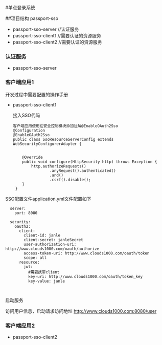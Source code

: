 #单点登录系统

##项目结构
passport-sso
- passport-sso-server  //认证服务
- passport-sso-client1  //需要认证的资源服务
- passport-sso-client2  //需要认证的资源服务




### 认证服务
- passport-sso-server


### 客户端应用1
开发过程中需要配置的操作手册

- passport-sso-client1
   
  接入SSO代码  
  ```$java  
  客户端应用使用在安全控制模块添加注解@EnableOAuth2Sso
  @Configuration
  @EnableOAuth2Sso
  public class SsoResourceServerConfig extends WebSecurityConfigurerAdapter {
  
  
      @Override
      public void configure(HttpSecurity http) throws Exception {
          http.authorizeRequests()
                  .anyRequest().authenticated()
                  .and()
                  .csrf().disable();
      }
   }
  ```
 SSO配置文件application.yml文件配置如下
  ```$java
    server:
      port: 8080
    
    security:
      oauth2:
        client:
          client-id: janle
          client-secret: janleSecret
          user-authorization-uri: http://www.clouds1000.com/oauth/authorize
          access-token-uri: http://www.clouds1000.com/oauth/token
          scope: all
        resource:
          jwt:
            #需要携带client
            key-uri: http://www.clouds1000.com/oauth/token_key
            key-value: janle
  
  
  
  ```
  
  启动服务
  
  访问用户信息，启动请求访问地址 http://www.clouds1000.com:8080/user


### 客户端应用2
- passport-sso-client2
